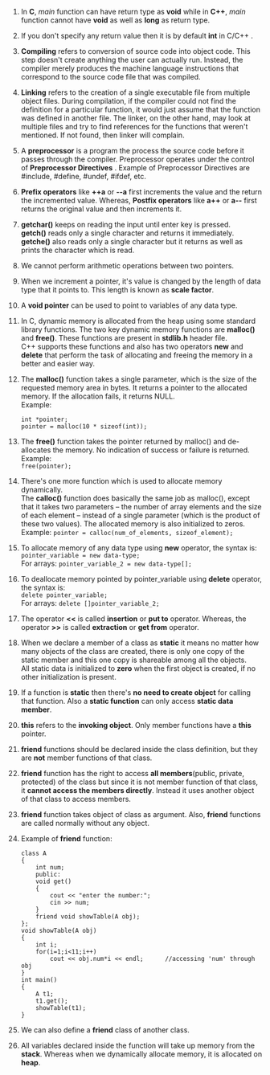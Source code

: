1. In __C__, _main_ function can have return type as __void__ while in __C++__, _main_ function cannot have __void__ as well as __long__ as return type.

2. If you don't specify any return value then it is by default __int__ in C/C++ .

3. __Compiling__ refers to conversion of source code into object code.  This step doesn't create anything the user can actually run. Instead, the compiler merely produces the machine language instructions that correspond to the source code file that was compiled.

4. __Linking__ refers to the creation of a single executable file from multiple object files. During compilation, if the compiler could not find the definition for a particular function, it would just assume that the function was defined in another file. The linker, on the other hand, may look at multiple files and try to find references for the functions that weren't mentioned. If not found, then linker will complain.

5. A __preprocessor__ is a program the process the source code before it passes through the compiler. Preprocessor operates under the control of __Preprocessor Directives__ . Example of Preprocessor Directives are #include, #define, #undef, #ifdef, etc.

6. __Prefix operators__ like __++a__ or __--a__ first increments the value and the return the incremented value. Whereas, __Postfix operators__ like __a++__ or __a--__ first returns the original value and then increments it.

7. __getchar()__ keeps on reading the input until enter key is pressed.  
__getch()__ reads only a single character and returns it immediately.  
__getche()__ also reads only a single character but it returns as well as prints the character which is read.

8. We cannot perform arithmetic operations between two pointers.

9. When we increment a pointer, it's value is changed by the length of data type that it points to. This length is known as __scale factor__.

10. A __void pointer__ can be used to point to variables of any data type.

11. In C, dynamic memory is allocated from the heap using some standard library functions. The two key dynamic memory functions are __malloc()__ and __free()__.  These functions are present in __stdlib.h__ header file.  
C++ supports these functions and also has two operators **new** and **delete** that perform the task of allocating and freeing the memory in a better and easier way.

12. The __malloc()__ function takes a single parameter, which is the size of the requested memory area in bytes. It returns a pointer to the allocated memory. If the allocation fails, it returns NULL.  
Example:  
	```
	int *pointer;  
	pointer = malloc(10 * sizeof(int));  
	```

13. The __free()__ function takes the pointer returned by malloc() and de-allocates the memory. No indication of success or failure is returned.  
Example:  
`free(pointer);`

14. There's one more function which is used to allocate memory dynamically.  
The __calloc()__ function does basically the same job as malloc(), except that it takes two parameters – the number of array elements and the size of each element – instead of a single parameter (which is the product of these two values). The allocated memory is also initialized to zeros.
Example:
`pointer = calloc(num_of_elements, sizeof_element); `

15. To allocate memory of any data type using __new__ operator, the syntax is:
`pointer_variable = new data-type;`  
For arrays:
`pointer_variable_2 = new data-type[];`

16. To deallocate memory pointed by pointer_variable using __delete__ operator, the syntax is:  
`delete pointer_variable;`  
For arrays:
`delete []pointer_variable_2;`

17. The operator __<<__ is called __insertion__ or __put to__ operator. Whereas, the operator __>>__ is called __extraction__ or __get from__ operator.

18. When we declare a member of a class as __static__ it means no matter how many objects of the class are created, there is only one copy of the static member and this one copy is shareable among all the objects.  
All static data is initialized to __zero__ when the first object is created, if no other initialization is present.

19. If a function is __static__ then there's __no need to create object__ for calling that function. Also a __static function__ can only access __static data member__.

20. __this__ refers to the __invoking object__. Only member functions have a __this__ pointer.

21. __friend__ functions should be declared inside the class definition, but they are __not__ member functions of that class.  

22. __friend__ function has the right to access __all members__(public, private, protected) of the class but since it is not member function of that class, it __cannot access the members directly__. Instead it uses another object of that class to access members.

23. __friend__ function takes object of class as argument. Also, __friend__ functions are called normally without  any object.

24. Example of __friend__ function:  
	```
	class A
	{
	    int num;
	    public:
	    void get()
	    {
	        cout << "enter the number:";
	        cin >> num;
	    }
	    friend void showTable(A obj);
	};
	void showTable(A obj)
	{
	    int i;
	    for(i=1;i<11;i++)
	        cout << obj.num*i << endl;		//accessing 'num' through obj
	}
	int main()
	{
	    A t1;
	    t1.get();
	    showTable(t1);
	}
	``` 

25. We can also define a __friend__ class of another class.

26. All variables declared inside the function will take up memory from the __stack__. Whereas when we dynamically allocate memory, it is allocated on __heap__.